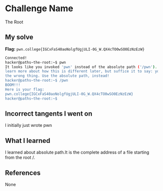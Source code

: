 # Challenge Name
The Root 

## My solve
**Flag:** `pwn.college{IGCxFaS40aoNolgfUgjULI-0G_W.QX4cTO0wSO0EzNzEzW}`

```bash
Connected!
hacker@paths~the-root:~$ pwn
It looks like you invoked 'pwn' instead of the absolute path ('/pwn'). You'll
learn more about how this is different later, but suffice it to say: you ran
the wrong thing. Use the absolute path, instead!
hacker@paths~the-root:~$ /pwn
BOOM!!!
Here is your flag:
pwn.college{IGCxFaS40aoNolgfUgjULI-0G_W.QX4cTO0wSO0EzNzEzW}
hacker@paths~the-root:~$
```
## Incorrect tangents I went on
I initially just wrote pwn

## What I learned
I learned about absolute path.It is the complete address of a file starting from the root /.

## References 
None

